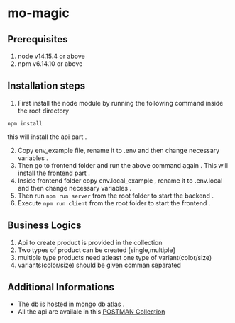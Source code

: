# mo-magic

## Prerequisites
1. node v14.15.4 or above
2. npm v6.14.10 or above

## Installation steps
1. First install the node module by running the following command inside the root directory

 ```
 npm install
 ```
 this will install the api part .
 
 2. Copy env_example file, rename it to .env and then change necessary variables .
 3. Then go to frontend folder and run the above command again . This will install the frontend part .
 4. Inside frontend folder copy env.local_example , rename it to .env.local and then change necessary variables . 
 5. Then run ```npm run server``` from the root folder to start the backend .
 6. Execute ```npm run client``` from the root folder to start the frontend .
 
 ## Business Logics
 1. Api to create product is provided in the collection
 2. Two types of product can be created [single,multiple]
 3. multiple type products need atleast one type of variant(color/size)
 4. variants(color/size) should be given comman separated
 
 ## Additional Informations
 * The db is hosted in mongo db atlas .
 * All the api are availale in this [POSTMAN Collection](https://www.getpostman.com/collections/bb0f88ce5a1cb3ccb319)
